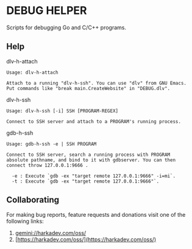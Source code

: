 # DEBUG HELPER

Scripts for debugging Go and C/C++ programs.

## Help

dlv-h-attach

    Usage: dlv-h-attach
    
    Attach to a running "dlv-h-ssh". You can use "dlv" from GNU Emacs.
    Put commands like "break main.CreateWebsite" in "DEBUG.dlv".

dlv-h-ssh

    Usage: dlv-h-ssh [-i] SSH [PROGRAM-REGEX]
    
    Connect to SSH server and attach to a PROGRAM's running process.

gdb-h-ssh

    Usage: gdb-h-ssh -e | SSH PROGRAM
    
    Connect to SSH server, search a running process with PROGRAM
    absolute pathname, and bind to it with gdbserver. You can then
    connect throw 127.0.0.1:9666 .
    
      -e : Execute `gdb -ex "target remote 127.0.0.1:9666" -i=mi`.
      -t : Execute `gdb -ex "target remote 127.0.0.1:9666"`.

## Collaborating

For making bug reports, feature requests and donations visit
one of the following links:

1. [gemini://harkadev.com/oss/](gemini://harkadev.com/oss/)
2. [https://harkadev.com/oss/](https://harkadev.com/oss/)

